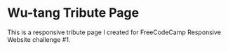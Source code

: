 # Wu-tang Tribute Page

This is a responsive tribute page I created for FreeCodeCamp Responsive Website challenge #1.

